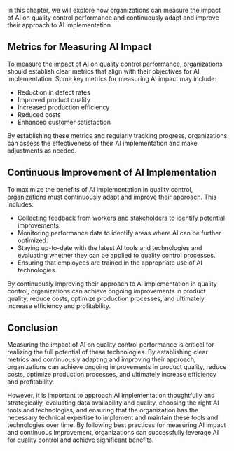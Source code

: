 

In this chapter, we will explore how organizations can measure the impact of AI on quality control performance and continuously adapt and improve their approach to AI implementation.

Metrics for Measuring AI Impact
-------------------------------

To measure the impact of AI on quality control performance, organizations should establish clear metrics that align with their objectives for AI implementation. Some key metrics for measuring AI impact may include:

* Reduction in defect rates
* Improved product quality
* Increased production efficiency
* Reduced costs
* Enhanced customer satisfaction

By establishing these metrics and regularly tracking progress, organizations can assess the effectiveness of their AI implementation and make adjustments as needed.

Continuous Improvement of AI Implementation
-------------------------------------------

To maximize the benefits of AI implementation in quality control, organizations must continuously adapt and improve their approach. This includes:

* Collecting feedback from workers and stakeholders to identify potential improvements.
* Monitoring performance data to identify areas where AI can be further optimized.
* Staying up-to-date with the latest AI tools and technologies and evaluating whether they can be applied to quality control processes.
* Ensuring that employees are trained in the appropriate use of AI technologies.

By continuously improving their approach to AI implementation in quality control, organizations can achieve ongoing improvements in product quality, reduce costs, optimize production processes, and ultimately increase efficiency and profitability.

Conclusion
----------

Measuring the impact of AI on quality control performance is critical for realizing the full potential of these technologies. By establishing clear metrics and continuously adapting and improving their approach, organizations can achieve ongoing improvements in product quality, reduce costs, optimize production processes, and ultimately increase efficiency and profitability.

However, it is important to approach AI implementation thoughtfully and strategically, evaluating data availability and quality, choosing the right AI tools and technologies, and ensuring that the organization has the necessary technical expertise to implement and maintain these tools and technologies over time. By following best practices for measuring AI impact and continuous improvement, organizations can successfully leverage AI for quality control and achieve significant benefits.
